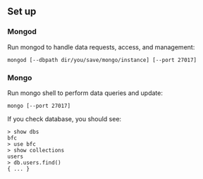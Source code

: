 ## Set up

### Mongod
Run mongod to handle data requests, access, and management: 

```
mongod [--dbpath dir/you/save/mongo/instance] [--port 27017]
```

### Mongo
Run mongo shell to perform data queries and update: 

```
mongo [--port 27017]
```

If you check database, you should see:

```
> show dbs
bfc
> use bfc
> show collections
users
> db.users.find()
{ ... }
```
